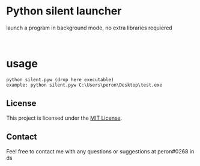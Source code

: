 <h1>Python silent launcher</h1>
<p>launch a program in background mode, no extra libraries requiered</p>
&nbsp;

# usage 
<pre>
<div class="flex items-center relative text-gray-200 bg-gray-800 px-4 py-2 text-xs font-sans"><div class="p-4 overflow-y-auto"><code class="!whitespace-pre-wrap hljs">python silent.pyw (drop here executable)
example: python silent.pyw C:\Users\peron\Desktop\test.exe
</code></div></div></pre><h2>License</h2><p>This project is licensed under the <a href="https://opensource.org/licenses/MIT" target="_new">MIT License</a>.</p><h2>Contact</h2><p>Feel free to contact me with any questions or suggestions at peron#0268 in ds </p>

